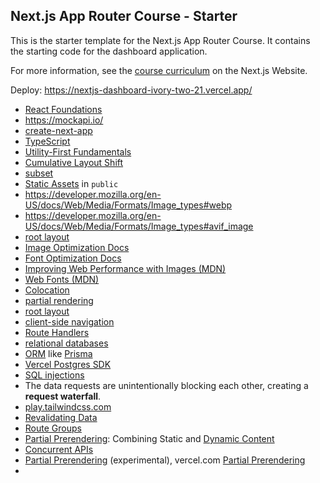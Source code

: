 ## Next.js App Router Course - Starter

This is the starter template for the Next.js App Router Course. It contains the starting code for the dashboard application.

For more information, see the [course curriculum](https://nextjs.org/learn) on the Next.js Website.

Deploy: https://nextjs-dashboard-ivory-two-21.vercel.app/


* [React Foundations](https://nextjs.org/learn/react-foundations)
* https://mockapi.io/
* [create-next-app](https://nextjs.org/docs/app/api-reference/create-next-app)
* [TypeScript](https://nextjs.org/docs/app/building-your-application/configuring/typescript#typescript-plugin)
* [Utility-First Fundamentals](https://tailwindcss.com/docs/utility-first)
* [Cumulative Layout Shift](https://nextjs.org/learn/dashboard-app/optimizing-fonts-images)
* [subset](https://nextjs.org/learn/dashboard-app/optimizing-fonts-images)
* [Static Assets](https://nextjs.org/docs/app/building-your-application/optimizing/static-assets) in `public`
* https://developer.mozilla.org/en-US/docs/Web/Media/Formats/Image_types#webp
* https://developer.mozilla.org/en-US/docs/Web/Media/Formats/Image_types#avif_image
* [root layout](https://nextjs.org/docs/app/building-your-application/routing/pages-and-layouts#root-layout-required)
* [Image Optimization Docs](https://nextjs.org/docs/app/building-your-application/optimizing/images)
* [Font Optimization Docs](https://nextjs.org/docs/app/building-your-application/optimizing/fonts)
* [Improving Web Performance with Images (MDN)](https://developer.mozilla.org/en-US/docs/Learn/Performance/Multimedia)
* [Web Fonts (MDN)](https://developer.mozilla.org/en-US/docs/Learn/CSS/Styling_text/Web_fonts)
* [Colocation](https://nextjs.org/docs/app/building-your-application/routing#colocation)
* [partial rendering](https://nextjs.org/docs/app/building-your-application/routing/linking-and-navigating#3-partial-rendering)
* [root layout](https://nextjs.org/docs/app/building-your-application/routing/pages-and-layouts#root-layout-required)
* [client-side navigation](https://nextjs.org/docs/app/building-your-application/routing/linking-and-navigating#how-routing-and-navigation-works)
* [Route Handlers](https://nextjs.org/docs/app/building-your-application/routing/route-handlers)
* [relational databases](https://aws.amazon.com/ru/relational-database/)
* [ORM](https://vercel.com/docs/storage/vercel-postgres/using-an-orm) like [Prisma](https://www.prisma.io/)
* [Vercel Postgres SDK](https://vercel.com/docs/storage/vercel-postgres/sdk)
* [SQL injections](https://nextjs.org/learn/dashboard-app/fetching-data)
* The data requests are unintentionally blocking each other, creating a **request waterfall**.
* [play.tailwindcss.com](https://play.tailwindcss.com/)
* [Revalidating Data](https://nextjs.org/docs/app/building-your-application/data-fetching/fetching-caching-and-revalidating#revalidating-data)
* [Route Groups](https://nextjs.org/docs/app/building-your-application/routing/route-groups)
* [Partial Prerendering](https://www.partialprerendering.com/): Combining Static and [Dynamic Content](https://nextjs.org/docs/app/building-your-application/routing/route-handlers#dynamic-functions)
*  [Concurrent APIs](https://react.dev/blog/2021/12/17/react-conf-2021-recap#react-18-and-concurrent-features) 
* [Partial Prerendering](https://nextjs.org/docs/app/api-reference/next-config-js/partial-prerendering) (experimental), vercel.com [Partial Prerendering](https://vercel.com/templates/next.js/partial-prerendering-nextjs)
* 




